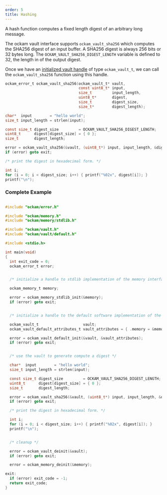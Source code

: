 ```yaml
---
order: 5
title: Hashing
---
```


A hash function computes a fixed length digest of an arbitrary long message.

The ockam vault interface supports `ockam_vault_sha256` which computes the SHA256
digest of an input buffer. A SHA256 digest is always 256 bits or 32 bytes long.
The `OCKAM_VAULT_SHA256_DIGEST_LENGTH` variable is defined to 32, the length in
of the output digest.

Once we have an [initialized vault handle](../setup) of type `ockam_vault_t`, we can
call the `ockam_vault_sha256` function using this handle.

```c
ockam_error_t ockam_vault_sha256(ockam_vault_t* vault,
                                 const uint8_t* input,
                                 size_t         input_length,
                                 uint8_t*       digest,
                                 size_t         digest_size,
                                 size_t*        digest_length);
```

```c
char*  input        = "hello world";
size_t input_length = strlen(input);

const size_t digest_size         = OCKAM_VAULT_SHA256_DIGEST_LENGTH;
uint8_t      digest[digest_size] = { 0 };
size_t       digest_length;

error = ockam_vault_sha256(&vault, (uint8_t*) input, input_length, &digest[0], digest_size, &digest_length);
if (error) goto exit;

/* print the digest in hexadecimal form. */

int i;
for (i = 0; i < digest_size; i++) { printf("%02x", digest[i]); }
printf("\n");
```


### Complete Example

```c

#include "ockam/error.h"

#include "ockam/memory.h"
#include "ockam/memory/stdlib.h"

#include "ockam/vault.h"
#include "ockam/vault/default.h"

#include <stdio.h>

int main(void)
{
  int exit_code = 0;
  ockam_error_t error;


  /* initialize a handle to stdlib implementation of the memory interface */

  ockam_memory_t memory;

  error = ockam_memory_stdlib_init(&memory);
  if (error) goto exit;


  /* initialize a handle to the default software implementation of the vault interface */

  ockam_vault_t                    vault;
  ockam_vault_default_attributes_t vault_attributes = { .memory = &memory };

  error = ockam_vault_default_init(&vault, &vault_attributes);
  if (error) goto exit;


  /* use the vault to generate compute a digest */

  char*  input        = "hello world";
  size_t input_length = strlen(input);

  const size_t digest_size         = OCKAM_VAULT_SHA256_DIGEST_LENGTH;
  uint8_t      digest[digest_size] = { 0 };
  size_t       digest_length;

  error = ockam_vault_sha256(&vault, (uint8_t*) input, input_length, &digest[0], digest_size, &digest_length);
  if (error) goto exit;

  /* print the digest in hexadecimal form. */

  int i;
  for (i = 0; i < digest_size; i++) { printf("%02x", digest[i]); }
  printf("\n");


  /* cleanup */

  error = ockam_vault_deinit(&vault);
  if (error) goto exit;

  error = ockam_memory_deinit(&memory);

exit:
  if (error) exit_code = -1;
  return exit_code;
}
```
